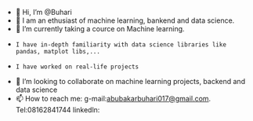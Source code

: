 - 👋 Hi, I’m @Buhari
-  👀 I am an ethusiast of machine learning, bankend and data science.
-  🌱 I’m currently taking a cource on Machine learning.
-     I have in-depth familiarity with data science libraries like pandas, matplot libs,...
-     I have worked on real-life projects 
- 💞️ I’m looking to collaborate on machine learning projects, backend and data science
- 📫 How to reach me: g-mail:abubakarbuhari017@gmail.com. Tel:08162841744 linkedln:


<!---
Buhari202/Buhari202 is a ✨ special ✨ repository because its `README.md` (this file) appears on your GitHub profile.
You can click the Preview link to take a look at your changes.
--->
